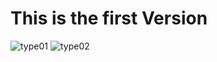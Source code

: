 # This is the first Version
![type01](https://github.com/muneebsyed6698/Flutter/assets/142868081/86a9037d-7ae2-4404-8563-48fc7e943474)
![type02](https://github.com/muneebsyed6698/Flutter/assets/142868081/0fb58687-4653-40c7-9a12-71565a047edf)
